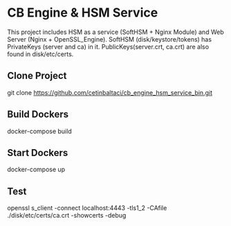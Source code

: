 
# CB Engine & HSM Service

This project includes HSM as a service (SoftHSM + Nginx Module) and Web Server (Nginx + OpenSSL_Engine). SoftHSM (disk/keystore/tokens) has PrivateKeys (server and ca) in it. PublicKeys(server.crt, ca.crt) are also found in disk/etc/certs.

## Clone Project

git clone https://github.com/cetinbaltaci/cb_engine_hsm_service_bin.git


## Build Dockers
docker-compose build

## Start Dockers
docker-compose up

## Test
openssl s_client -connect localhost:4443 -tls1_2 -CAfile ./disk/etc/certs/ca.crt -showcerts -debug
